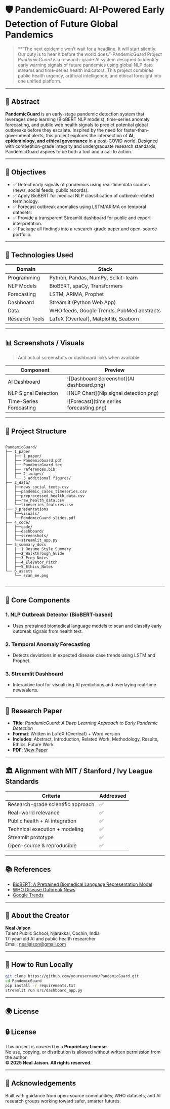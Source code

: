 # 🛡️ PandemicGuard: AI-Powered Early Detection of Future Global Pandemics

>**“The next epidemic won’t wait for a headline. It will start silently. Our duty is to hear it before the world does.”-PandemicGuard Project
> *PandemicGuard* is a research-grade AI system designed to identify early warning signals of future pandemics using global NLP data streams and time-series health indicators. This project combines public health urgency, artificial intelligence, and ethical foresight into one unified platform.

---

## 📘 Abstract

**PandemicGuard** is an early-stage pandemic detection system that leverages deep learning (BioBERT NLP models), time-series anomaly forecasting, and public web health signals to predict potential global outbreaks before they escalate. Inspired by the need for faster-than-government alerts, this project explores the intersection of **AI, epidemiology, and ethical governance** in a post-COVID world. Designed with competition-grade integrity and undergraduate research standards, PandemicGuard aspires to be both a tool and a call to action.

---

## 🎯 Objectives

- ✅ Detect early signals of pandemics using real-time data sources (news, social feeds, public records).
- ✅ Apply BioBERT for medical NLP classification of outbreak-related terminology.
- ✅ Forecast outbreak anomalies using LSTM/ARIMA on temporal datasets.
- ✅ Provide a transparent Streamlit dashboard for public and expert interpretation.
- ✅ Package all findings into a research-grade paper and open-source portfolio.

---

## 🧠 Technologies Used

| Domain        | Stack                                      |
|---------------|---------------------------------------------|
| Programming   | Python, Pandas, NumPy, Scikit-learn         |
| NLP Models    | BioBERT, spaCy, Transformers                |
| Forecasting   | LSTM, ARIMA, Prophet                        |
| Dashboard     | Streamlit (Python Web App)                  |
| Data          | WHO feeds, Google Trends, PubMed abstracts |
| Research Tools| LaTeX (Overleaf), Matplotlib, Seaborn       |

---

## 📊 Screenshots / Visuals

> Add actual screenshots or dashboard links when available

| Component               | Preview                                  |
|-------------------------|-------------------------------------------|
| AI Dashboard            | ![Dashboard Screenshot](AI dashboard.png) |
| NLP Signal Detection    | ![NLP Chart](Nlp signal detection.png)      |
| Time-Series Forecasting | ![Forecast](time series forecasting.png)         |

---

## 🧪 Project Structure

```plaintext

PandemicGuard/
├── 1_paper
│   ├── 1_paper/
│   ├── PandemicGuard.pdf
│   ├── PandemicGuard.tex
│   ├── references.bib
│   ├── 2_images/
│	└── 3_additional figures/
├── 2_data/
│   ├──news_social_texts.csv
│   ├──pandemic_cases_timeseries.csv
│   ├──preprocessed_health_data.csv
│   ├──raw_health_data.csv
│	└──timeseries_features.csv
├── 3_presentations
│   ├──visuals/
│   └──PandemicGuard_slides.pdf
├── 4_code/
│   ├──code/ 
│   ├──dashboard/
│   ├──screenshots/
│	└──streamlit_app.py
├── 5_summary_docs
│   ├──1_Resume_Style_Summary
│   ├──2_Walkthrough_Guide
│   ├──3_Prep_Notes
│   ├──4_Elevator_Pitch
│   ├──5_Ethics_Notes
└── 6_assets
    └── scan_me.png
	
```

---

## 🧬 Core Components

### 1. NLP Outbreak Detector (BioBERT-based)
- Uses pretrained biomedical language models to scan and classify early outbreak signals from health text.

### 2. Temporal Anomaly Forecasting
- Detects deviations in expected disease case trends using LSTM and Prophet.

### 3. Streamlit Dashboard
- Interactive tool for visualizing AI predictions and overlaying real-time news/alerts.

---

## 📄 Research Paper

- **Title**: *PandemicGuard: A Deep Learning Approach to Early Pandemic Detection*
- **Format**: Written in LaTeX (Overleaf) + Word version
- **Includes**: Abstract, Introduction, Related Work, Methodology, Results, Ethics, Future Work
- **PDF**: [View Paper](./research-paper/PandemicGuard_Research_Paper.pdf)

---

## 🏛️ Alignment with MIT / Stanford / Ivy League Standards

| Criteria                          | Addressed |
|----------------------------------|-----------|
| Research-grade scientific approach| ✅        |
| Real-world relevance              | ✅        |
| Public health + AI integration    | ✅        |
| Technical execution + modeling   | ✅        |
| Streamlit prototype               | ✅        |
| Open-source & reproducible       | ✅        |

---

## 📚 References

- [BioBERT: A Pretrained Biomedical Language Representation Model](https://arxiv.org/abs/1901.08746)
- [WHO Disease Outbreak News](https://www.who.int/emergencies/disease-outbreak-news)
- [Google Trends](https://trends.google.com)

---

## 🧠 About the Creator

**Neal Jaison**  
Talent Public School, Njarakkal, Cochin, India  
17-year-old AI and public health researcher  
Email: nealjaison@gmail.com  

---

## 🚀 How to Run Locally

```bash
git clone https://github.com/yourusername/PandemicGuard.git
cd PandemicGuard
pip install -r requirements.txt
streamlit run src/dashboard_app.py
```

---

## 🌍 License

## 🔒 License

This project is covered by a **Proprietary License**.  
No use, copying, or distribution is allowed without written permission from the author.  
**© 2025 Neal Jaison. All rights reserved.**

---

## 🙌 Acknowledgements

Built with guidance from open-source communities, WHO datasets, and AI research groups working toward safer, smarter futures.
